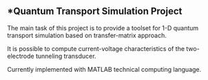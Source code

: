 *Quantum Transport Simulation Project
---------------------------------------

The main task of this project is to provide a toolset for 1-D 
quantum transport simulation based on transfer-matrix approach.

It is possible to compute current-voltage characteristics 
of the two-electrode tunneling transducer.

Currently implemented with MATLAB technical computing language.
